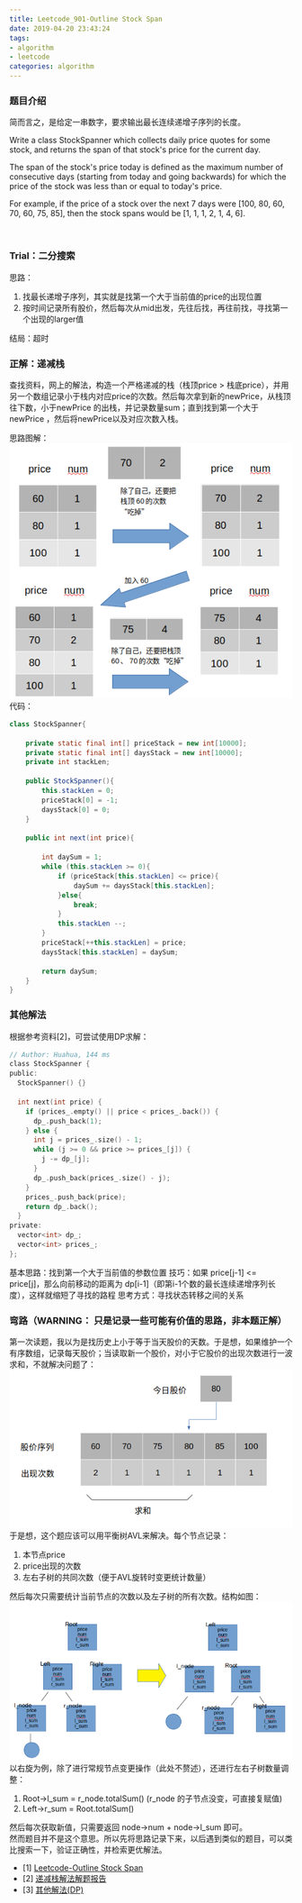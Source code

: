 ```yaml
---
title: Leetcode_901-Outline Stock Span
date: 2019-04-20 23:43:24
tags:
- algorithm
- leetcode
categories: algorithm
---
```


### 题目介绍  
简而言之，是给定一串数字，要求输出最长连续递增子序列的长度。   
<div style="white-space: pre-wrap; word-wrap: break-word;"><p>Write a class StockSpanner which collects daily price quotes for some stock, and returns the span of that stock's price for the current day.</p><p>The span of the stock's price today is defined as the maximum number of consecutive days (starting from today and going backwards) for which the price of the stock was less than or equal to today's price.</p><p>For example, if the price of a stock over the next 7 days were [100, 80, 60, 70, 60, 75, 85], then the stock spans would be [1, 1, 1, 2, 1, 4, 6].</p>
</div>

### Trial：二分搜索
思路：
1. 找最长递增子序列，其实就是找第一个大于当前值的price的出现位置
2. 按时间记录所有股价，然后每次从mid出发，先往后找，再往前找，寻找第一个出现的larger值

结局：超时

### 正解：递减栈
查找资料，网上的解法，构造一个严格递减的栈（栈顶price > 栈底price），并用另一个数组记录小于栈内对应price的次数。然后每次拿到新的newPrice，从栈顶往下数，小于newPrice
的出栈，并记录数量sum；直到找到第一个大于newPrice
，然后将newPrice以及对应次数入栈。

思路图解：
![image](/images/blog/algorithm/leetcode901_decending_stack.png "递减栈解法")
代码：
```java
class StockSpanner{

    private static final int[] priceStack = new int[10000];
    private static final int[] daysStack = new int[10000];
    private int stackLen;

    public StockSpanner(){
        this.stackLen = 0;
        priceStack[0] = -1;
        daysStack[0] = 0;
    }

    public int next(int price){

        int daySum = 1;
        while (this.stackLen >= 0){
            if (priceStack[this.stackLen] <= price){
                daySum += daysStack[this.stackLen];
            }else{
                break;
            }
            this.stackLen --;
        }
        priceStack[++this.stackLen] = price;
        daysStack[this.stackLen] = daySum;

        return daySum;
    }
}
```

### 其他解法
根据参考资料\[2\]，可尝试使用DP求解：
```c
// Author: Huahua, 144 ms
class StockSpanner {
public:
  StockSpanner() {}
 
  int next(int price) {
    if (prices_.empty() || price < prices_.back()) {
      dp_.push_back(1);      
    } else {
      int j = prices_.size() - 1;
      while (j >= 0 && price >= prices_[j]) {
        j -= dp_[j];
      }
      dp_.push_back(prices_.size() - j);
    }    
    prices_.push_back(price);    
    return dp_.back();
  }
private:
  vector<int> dp_;
  vector<int> prices_;  
};
```
基本思路：找到第一个大于当前值的参数位置
技巧：如果 price\[j-1\] &lt;= price\[j\]，那么向前移动的距离为 dp\[i-1\]（即第i-1个数的最长连续递增序列长度），这样就缩短了寻找的路程
思考方式：寻找状态转移之间的关系

### 弯路（**WARNING：** 只是记录一些可能有价值的思路，非本题正解）
第一次读题，我以为是找历史上小于等于当天股价的天数。于是想，如果维护一个有序数组，记录每天股价；当读取新一个股价，对小于它股价的出现次数进行一波求和，不就解决问题了：   
![image](/images/blog/algorithm/leetcode901_err1.png "有序数组求和思路")
于是想，这个题应该可以用平衡树AVL来解决。每个节点记录：
1. 本节点price
2. price出现的次数
3. 左右子树的共同次数（便于AVL旋转时变更统计数量）

然后每次只需要统计当前节点的次数以及左子树的所有次数。结构如图：
![image](/images/blog/algorithm/leetcode901_err2_avl.png "平衡树节点构造")
以右旋为例，除了进行常规节点变更操作（此处不赘述），还进行左右子树数量调整：
1. Root->l_sum = r_node.totalSum() (r_node 的子节点没变，可直接复赋值)
2. Left->r_sum = Root.totalSum()   

然后每次获取新值，只需要返回 node->num + node->l_sum 即可。   
然而题目并不是这个意思。所以先将思路记录下来，以后遇到类似的题目，可以类比搜索一下，验证正确性，并检索更优解法。


- [1] [Leetcode-Outline Stock Span](https://leetcode.com/problems/online-stock-span/)
- [2] [递减栈解法解题报告](https://blog.csdn.net/fuxuemingzhu/article/details/82781059)
- [3] [其他解法(DP)](https://zxi.mytechroad.com/blog/dynamic-programming/leetcode-901-online-stock-span/)
